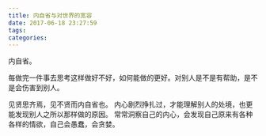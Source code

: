 ```yaml
---
title: 内自省与对世界的宽容
date: 2017-06-18 23:27:59
tags:
categories:
---
```



内自省。

每做完一件事去思考这样做好不好，如何能做的更好。对别人是不是有帮助，是不是会伤害到别人。

见贤思齐焉，见不贤而内自省也。
内心剧烈挣扎过，才能理解别人的处境，也更能发现别人之所以那样做的原因。
常常洞察自己的内心，会发现自己原来有各种各样的情欲，自己会愚蠢，会贪婪。
